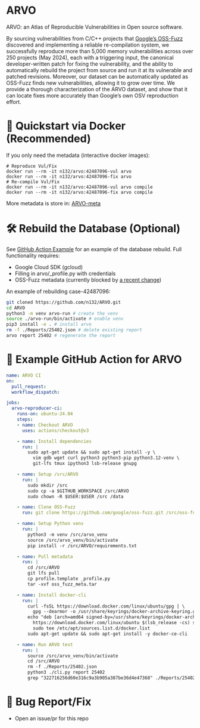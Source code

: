 # ARVO

ARVO: an Atlas of Reproducible Vulnerabilities in
Open source software.

By sourcing vulnerabilities from C/C++ projects that [Google’s OSS-Fuzz][2] discovered and
implementing a reliable re-compilation system, we successfully reproduce more than 5,000 memory vulnerabilities across over 250 projects (May 2024), each with a triggering input, the canonical developer-written patch for fixing the vulnerability, and the ability to automatically rebuild the project from source and run it at its vulnerable and patched revisions. Moreover, our dataset can be automatically updated as OSS-Fuzz finds new vulnerabilities, allowing it to grow over time. We provide a thorough characterization of the ARVO dataset, and show that it can locate fixes more accurately than Google’s own OSV reproduction effort.

# 🚀 Quickstart via Docker (Recommended)

If you only need the metadata (interactive docker images):

```shell
# Reproduce Vul/Fix
docker run --rm -it n132/arvo:42487096-vul arvo
docker run --rm -it n132/arvo:42487096-fix arvo
# Re-compile Vul/Fix
docker run --rm -it n132/arvo:42487096-vul arvo compile 
docker run --rm -it n132/arvo:42487096-fix arvo compile
```

More metadata is store in: [ARVO-meta][3]
# 🛠️ Rebuild the Database (Optional)

See [GitHub Action Example][4] for an example of the database rebuild. Full functionality requires:

- Google Cloud SDK (gcloud)
- Filling in arvo/_profile.py with credentials
- OSS-Fuzz metadata (currently blocked by [a recent change][5])

An example of rebuilding case-42487096:
```sh
git cloned https://github.com/n132/ARVO.git
cd ARVO
python3 -m venv arvo-run # create the venv
source ./arvo-run/bin/activate # enable venv
pip3 install -e . # install arvo
rm -f ./Reports/25402.json # delete existing report
arvo report 25402 # regenerate the report
```


# 🔧 Example GitHub Action for ARVO

```yaml
name: ARVO CI
on:
  pull_request:
  workflow_dispatch:

jobs:
  arvo-reproducer-ci:
    runs-on: ubuntu-24.04
    steps:
    - name: Checkout ARVO
      uses: actions/checkout@v3

    - name: Install dependencies
      run: |
        sudo apt-get update && sudo apt-get install -y \
          vim gdb wget curl python3 python3-pip python3.12-venv \
          git-lfs tmux ipython3 lsb-release gnupg

    - name: Setup /src/ARVO
      run: |
        sudo mkdir /src
        sudo cp -a $GITHUB_WORKSPACE /src/ARVO
        sudo chown -R $USER:$USER /src /data

    - name: Clone OSS-Fuzz
      run: git clone https://github.com/google/oss-fuzz.git /src/oss-fuzz

    - name: Setup Python venv
      run: |
        python3 -m venv /src/arvo_venv
        source /src/arvo_venv/bin/activate
        pip install -r /src/ARVO/requirements.txt

    - name: Pull metadata
      run: |
        cd /src/ARVO
        git lfs pull
        cp profile.template _profile.py
        tar -xvf oss_fuzz_meta.tar

    - name: Install docker-cli
      run: |
        curl -fsSL https://download.docker.com/linux/ubuntu/gpg | \
          gpg --dearmor -o /usr/share/keyrings/docker-archive-keyring.gpg
        echo "deb [arch=amd64 signed-by=/usr/share/keyrings/docker-archive-keyring.gpg] \
          https://download.docker.com/linux/ubuntu $(lsb_release -cs) stable" | \
          sudo tee /etc/apt/sources.list.d/docker.list
        sudo apt-get update && sudo apt-get install -y docker-ce-cli

    - name: Run ARVO test
      run: |
        source /src/arvo_venv/bin/activate
        cd /src/ARVO
        rm -f ./Reports/25402.json
        python3 ./cli.py report 25402
        grep "322716256d60e316c9a3b905a387be36d4e47368" ./Reports/25402.json
```

# 🐞 Bug Report/Fix
- Open an issue/pr for this repo


[2]: https://github.com/google/oss-fuzz
[3]: https://github.com/n132/ARVO-Meta
[4]: https://github.com/n132/ARVO-Pub/blob/main/.github/workflows/arvo-ci.yml
[5]: https://github.com/google/oss-fuzz/issues/12732